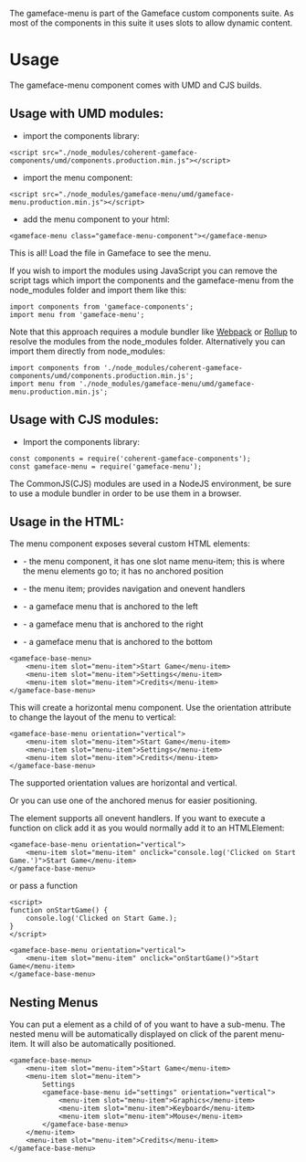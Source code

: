 The gameface-menu is part of the Gameface custom components suite. As most of the components in this suite it uses slots to allow dynamic content.


Usage
===================
The gameface-menu component comes with UMD and CJS builds.

## Usage with UMD modules:

* import the components library:

~~~~{.html}
<script src="./node_modules/coherent-gameface-components/umd/components.production.min.js"></script>
~~~~

* import the menu component:

~~~~{.html}
<script src="./node_modules/gameface-menu/umd/gameface-menu.production.min.js"></script>
~~~~

* add the menu component to your html:

~~~~{.html}
<gameface-menu class="gameface-menu-component"></gameface-menu>
~~~~

This is all! Load the file in Gameface to see the menu.

If you wish to import the modules using JavaScript you can remove the script tags
which import the components and the gameface-menu from the node_modules folder and import them like this:

~~~~{.js}
import components from 'gameface-components';
import menu from 'gameface-menu';
~~~~

Note that this approach requires a module bundler like [Webpack](https://webpack.js.org/) or [Rollup](https://rollupjs.org/guide/en/) to resolve the
modules from the node_modules folder. Alternatively you can import them directly from node_modules:

~~~~{.js}
import components from './node_modules/coherent-gameface-components/umd/components.production.min.js';
import menu from './node_modules/gameface-menu/umd/gameface-menu.production.min.js';
~~~~

## Usage with CJS modules:

* Import the components library:

~~~~{.js}
const components = require('coherent-gameface-components');
const gameface-menu = require('gameface-menu');
~~~~

The CommonJS(CJS) modules are used in a NodeJS environment, be sure to use a module
bundler in order to be use them in a browser.


## Usage in the HTML:

The menu component exposes several custom HTML elements:
* <gameface-base-menu> - the menu component, it has one slot name menu-item; this is
where the menu elements go to; it has no anchored position
* <menu-item> - the menu item; provides navigation and onevent handlers

* <gameface-left-menu> - a gameface menu that is anchored to the left
* <gameface-right-menu> - a gameface menu that is anchored to the right
* <gameface-bottom-menu> - a gameface menu that is anchored to the bottom

~~~~{.html}
<gameface-base-menu>
    <menu-item slot="menu-item">Start Game</menu-item>
    <menu-item slot="menu-item">Settings</menu-item>
    <menu-item slot="menu-item">Credits</menu-item>
</gameface-base-menu>
~~~~

This will create a horizontal menu component. Use the orientation attribute to
change the layout of the menu to vertical:

~~~~{.html}
<gameface-base-menu orientation="vertical">
    <menu-item slot="menu-item">Start Game</menu-item>
    <menu-item slot="menu-item">Settings</menu-item>
    <menu-item slot="menu-item">Credits</menu-item>
</gameface-base-menu>
~~~~

The supported orientation values are horizontal and vertical.

Or you can use one of the anchored menus for easier positioning.

The <menu-item> element supports all onevent handlers. If you want to execute a
function on click add it as you would normally add it to an HTMLElement:


~~~~{.html}
<gameface-base-menu orientation="vertical">
    <menu-item slot="menu-item" onclick="console.log('Clicked on Start Game.')">Start Game</menu-item>
</gameface-base-menu>
~~~~

or pass a function

~~~~{.html}
<script>
function onStartGame() {
    console.log('Clicked on Start Game.);
}
</script>

<gameface-base-menu orientation="vertical">
    <menu-item slot="menu-item" onclick="onStartGame()">Start Game</menu-item>
</gameface-base-menu>
~~~~


## Nesting Menus

You can put a <gameface-base-menu> element as a child of <menu-item> of you want to have a
sub-menu. The nested menu will be automatically displayed on click of the parent menu-item.
It will also be automatically positioned.

~~~~{.html}
<gameface-base-menu>
    <menu-item slot="menu-item">Start Game</menu-item>
    <menu-item slot="menu-item">
        Settings
        <gameface-base-menu id="settings" orientation="vertical">
            <menu-item slot="menu-item">Graphics</menu-item>
            <menu-item slot="menu-item">Keyboard</menu-item>
            <menu-item slot="menu-item">Mouse</menu-item>
        </gameface-base-menu>
    </menu-item>
    <menu-item slot="menu-item">Credits</menu-item>
</gameface-base-menu>
~~~~